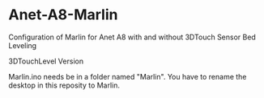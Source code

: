 # Anet-A8-Marlin
Configuration of Marlin for Anet A8 with and without 3DTouch Sensor Bed Leveling




3DTouchLevel Version

Marlin.ino needs be in a folder named "Marlin". You have to rename the desktop in this reposity to Marlin.
